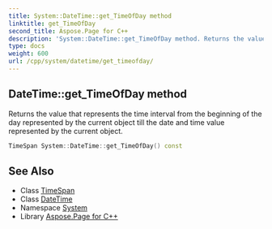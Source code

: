 ```yaml
---
title: System::DateTime::get_TimeOfDay method
linktitle: get_TimeOfDay
second_title: Aspose.Page for C++
description: 'System::DateTime::get_TimeOfDay method. Returns the value that represents the time interval from the beginning of the day represented by the current object till the date and time value represented by the current object in C++.'
type: docs
weight: 600
url: /cpp/system/datetime/get_timeofday/
---
```

## DateTime::get_TimeOfDay method


Returns the value that represents the time interval from the beginning of the day represented by the current object till the date and time value represented by the current object.

```cpp
TimeSpan System::DateTime::get_TimeOfDay() const
```

## See Also

* Class [TimeSpan](../../timespan/)
* Class [DateTime](../)
* Namespace [System](../../)
* Library [Aspose.Page for C++](../../../)
